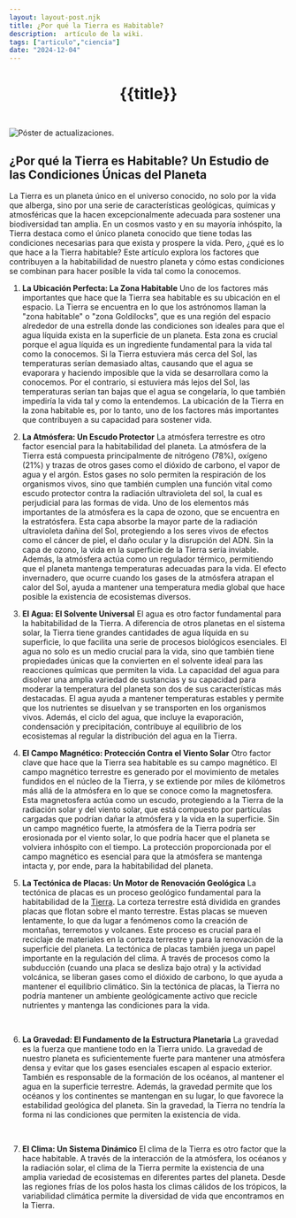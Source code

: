 ```yaml
---
layout: layout-post.njk
title: ¿Por qué la Tierra es Habitable?
description:  artículo de la wiki.
tags: ["articulo","ciencia"]
date: "2024-12-04"
---
```


# <p style="text-align: center;">**{{title}}**</p>

</br>
<div class="clearfix">
  <img src="/images/life.jpg" class="col-md-6 float-md-end mb-3 ms-md-3" alt="Póster de actualizaciones.">

## ¿Por qué la Tierra es Habitable? Un Estudio de las Condiciones Únicas del Planeta
La Tierra es un planeta único en el universo conocido, no solo por la vida que alberga, sino por una serie de características geológicas, químicas y atmosféricas que la hacen excepcionalmente adecuada para sostener una biodiversidad tan amplia. En un cosmos vasto y en su mayoría inhóspito, la Tierra destaca como el único planeta conocido que tiene todas las condiciones necesarias para que exista y prospere la vida. Pero, ¿qué es lo que hace a la Tierra habitable? Este artículo explora los factores que contribuyen a la habitabilidad de nuestro planeta y cómo estas condiciones se combinan para hacer posible la vida tal como la conocemos.

1. **La Ubicación Perfecta: La Zona Habitable**
Uno de los factores más importantes que hace que la Tierra sea habitable es su ubicación en el espacio. La Tierra se encuentra en lo que los astrónomos llaman la "zona habitable" o "zona Goldilocks", que es una región del espacio alrededor de una estrella donde las condiciones son ideales para que el agua líquida exista en la superficie de un planeta. Esta zona es crucial porque el agua líquida es un ingrediente fundamental para la vida tal como la conocemos.
Si la Tierra estuviera más cerca del Sol, las temperaturas serían demasiado altas, causando que el agua se evaporara y haciendo imposible que la vida se desarrollara como la conocemos. Por el contrario, si estuviera más lejos del Sol, las temperaturas serían tan bajas que el agua se congelaría, lo que también impediría la vida tal y como la entendemos. La ubicación de la Tierra en la zona habitable es, por lo tanto, uno de los factores más importantes que contribuyen a su capacidad para sostener vida.

2. **La Atmósfera: Un Escudo Protector**
La atmósfera terrestre es otro factor esencial para la habitabilidad del planeta. La atmósfera de la Tierra está compuesta principalmente de nitrógeno (78%), oxígeno (21%) y trazas de otros gases como el dióxido de carbono, el vapor de agua y el argón. Estos gases no solo permiten la respiración de los organismos vivos, sino que también cumplen una función vital como escudo protector contra la radiación ultravioleta del sol, la cual es perjudicial para las formas de vida.
Uno de los elementos más importantes de la atmósfera es la capa de ozono, que se encuentra en la estratósfera. Esta capa absorbe la mayor parte de la radiación ultravioleta dañina del Sol, protegiendo a los seres vivos de efectos como el cáncer de piel, el daño ocular y la disrupción del ADN. Sin la capa de ozono, la vida en la superficie de la Tierra sería inviable.
Además, la atmósfera actúa como un regulador térmico, permitiendo que el planeta mantenga temperaturas adecuadas para la vida. El efecto invernadero, que ocurre cuando los gases de la atmósfera atrapan el calor del Sol, ayuda a mantener una temperatura media global que hace posible la existencia de ecosistemas diversos.

3. **El Agua: El Solvente Universal**
El agua es otro factor fundamental para la habitabilidad de la Tierra. A diferencia de otros planetas en el sistema solar, la Tierra tiene grandes cantidades de agua líquida en su superficie, lo que facilita una serie de procesos biológicos esenciales. El agua no solo es un medio crucial para la vida, sino que también tiene propiedades únicas que la convierten en el solvente ideal para las reacciones químicas que permiten la vida.
La capacidad del agua para disolver una amplia variedad de sustancias y su capacidad para moderar la temperatura del planeta son dos de sus características más destacadas. El agua ayuda a mantener temperaturas estables y permite que los nutrientes se disuelvan y se transporten en los organismos vivos. Además, el ciclo del agua, que incluye la evaporación, condensación y precipitación, contribuye al equilibrio de los ecosistemas al regular la distribución del agua en la Tierra.

4. **El Campo Magnético: Protección Contra el Viento Solar**
Otro factor clave que hace que la Tierra sea habitable es su campo magnético. El campo magnético terrestre es generado por el movimiento de metales fundidos en el núcleo de la Tierra, y se extiende por miles de kilómetros más allá de la atmósfera en lo que se conoce como la magnetosfera. Esta magnetosfera actúa como un escudo, protegiendo a la Tierra de la radiación solar y del viento solar, que está compuesto por partículas cargadas que podrían dañar la atmósfera y la vida en la superficie.
Sin un campo magnético fuerte, la atmósfera de la Tierra podría ser erosionada por el viento solar, lo que podría hacer que el planeta se volviera inhóspito con el tiempo. La protección proporcionada por el campo magnético es esencial para que la atmósfera se mantenga intacta y, por ende, para la habitabilidad del planeta.

5. **La Tectónica de Placas: Un Motor de Renovación Geológica**
La tectónica de placas es un proceso geológico fundamental para la habitabilidad de la <a href="/Planeta-Tierra">Tierra</a>. La corteza terrestre está dividida en grandes placas que flotan sobre el manto terrestre. Estas placas se mueven lentamente, lo que da lugar a fenómenos como la creación de montañas, terremotos y volcanes. Este proceso es crucial para el reciclaje de materiales en la corteza terrestre y para la renovación de la superficie del planeta.
La tectónica de placas también juega un papel importante en la regulación del clima. A través de procesos como la subducción (cuando una placa se desliza bajo otra) y la actividad volcánica, se liberan gases como el dióxido de carbono, lo que ayuda a mantener el equilibrio climático. Sin la tectónica de placas, la Tierra no podría mantener un ambiente geológicamente activo que recicle nutrientes y mantenga las condiciones para la vida.
<br>

6. **La Gravedad: El Fundamento de la Estructura Planetaria**
La gravedad es la fuerza que mantiene todo en la Tierra unido. La gravedad de nuestro planeta es suficientemente fuerte para mantener una atmósfera densa y evitar que los gases esenciales escapen al espacio exterior. También es responsable de la formación de los océanos, al mantener el agua en la superficie terrestre.
Además, la gravedad permite que los océanos y los continentes se mantengan en su lugar, lo que favorece la estabilidad geológica del planeta. Sin la gravedad, la Tierra no tendría la forma ni las condiciones que permiten la existencia de vida.
 <br>

7. **El Clima: Un Sistema Dinámico**
El clima de la Tierra es otro factor que la hace habitable. A través de la interacción de la atmósfera, los océanos y la radiación solar, el clima de la Tierra permite la existencia de una amplia variedad de ecosistemas en diferentes partes del planeta. Desde las regiones frías de los polos hasta los climas cálidos de los trópicos, la variabilidad climática permite la diversidad de vida que encontramos en la Tierra.